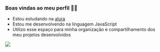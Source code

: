 ### Boas vindas ao meu perfil 💙💙

- Estou estudando na [alura](https://www.alura.com.br/)
-  Estou me desenvolvendo na linguagem JavaScript
- Utilizo esse espaço para minha organização e compartilhamento dos meu projetos desenvolvidos


![](https://media1.tenor.com/m/NGj8c-HNxi4AAAAC/shades-season4.gif)
